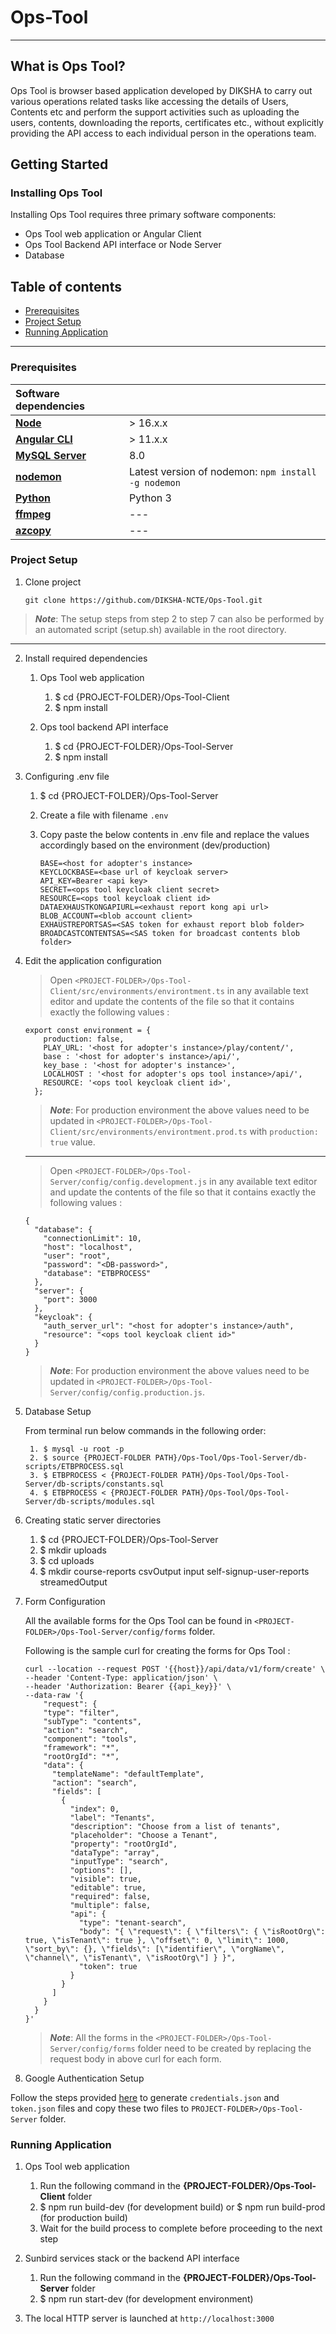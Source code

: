 # Ops-Tool
---
## What is Ops Tool?
Ops Tool is browser based application developed by DIKSHA to carry out various operations related tasks like accessing the details of Users, Contents etc and perform the support activities such as uploading the users, contents, downloading the reports, certificates etc., without explicitly providing the API access to each individual person in the operations team.

## Getting Started
### Installing Ops Tool
Installing Ops Tool requires three primary software components:

- Ops Tool web application or Angular Client
- Ops Tool Backend API interface or Node Server
- Database

## Table of contents

- [Prerequisites](#prerequisites)
- [Project Setup](#project-setup)
- [Running Application](#running-application)
---

### Prerequisites

| Software dependencies |  |
| :--- | ------- |
| **[Node](https://nodejs.org/en/download/)** | > 16.x.x |
| **[Angular CLI](https://angular.io/cli#installing-angular-cli)** | > 11.x.x |
| **[MySQL Server](https://dev.mysql.com/downloads/mysql/)** | 8.0 |
| **[nodemon](https://www.npmjs.com/package/nodemon)** | Latest version  of nodemon: `npm install -g nodemon` |
| **[Python](https://www.python.org/downloads/)** | Python 3 |
| **[ffmpeg](https://www.ffmpeg.org/download.html)** | --- |
| **[azcopy](https://learn.microsoft.com/en-us/azure/storage/common/storage-use-azcopy-v10#download-azcopy)** | --- |

### Project Setup

1. Clone project

    ```console
    git clone https://github.com/DIKSHA-NCTE/Ops-Tool.git
    ```

> ***Note***: The setup steps from step 2 to step 7 can also be performed by an automated script (setup.sh) available in the root directory.
  ---

2. Install required dependencies

    1. Ops Tool web application

        1. $ cd {PROJECT-FOLDER}/Ops-Tool-Client
        2. $ npm install

    2. Ops tool backend API interface

        1. $ cd {PROJECT-FOLDER}/Ops-Tool-Server
        2. $ npm install
3. Configuring .env file

     1. $ cd {PROJECT-FOLDER}/Ops-Tool-Server
     2. Create a file with filename `.env`
     3. Copy paste the below contents in .env file and replace the values accordingly based on the environment (dev/production)

        ```console
        BASE=<host for adopter's instance>
        KEYCLOCKBASE=<base url of keycloak server>
        API_KEY=Bearer <api key>
        SECRET=<ops tool keycloak client secret>
        RESOURCE=<ops tool keycloak client id>
        DATAEXHAUSTKONGAPIURL=<exhaust report kong api url>
        BLOB_ACCOUNT=<blob account client>
        EXHAUSTREPORTSAS=<SAS token for exhaust report blob folder>
        BROADCASTCONTENTSAS=<SAS token for broadcast contents blob folder>
        ```

4. Edit the application configuration
    > Open `<PROJECT-FOLDER>/Ops-Tool-Client/src/environments/environtment.ts` in any available text editor and update the contents of the file so that it                   contains exactly the following values :

      ```console
      export const environment = {
          production: false,
          PLAY_URL: '<host for adopter's instance>/play/content/',
          base : '<host for adopter's instance>/api/',
          key_base : '<host for adopter's instance>',
          LOCALHOST : '<host for adopter's ops tool instance>/api/',
          RESOURCE: '<ops tool keycloak client id>',
        };
      ```
      
      > ***Note***: For production environment the above values need to be updated in `<PROJECT-FOLDER>/Ops-Tool-Client/src/environments/environtment.prod.ts` with                         `production: true` value.
      ---

     > Open `<PROJECT-FOLDER>/Ops-Tool-Server/config/config.development.js` in any available text editor and update the contents of the file so that it                        contains exactly the following values :

      ```console
      {
        "database": {
          "connectionLimit": 10,
          "host": "localhost",
          "user": "root",
          "password": "<DB-password>",
          "database": "ETBPROCESS"
        },
        "server": {
          "port": 3000
        },
        "keycloak": {
          "auth_server_url": "<host for adopter's instance>/auth",
          "resource": "<ops tool keycloak client id>"
        }
      }
      ```
      > ***Note***: For production environment the above values need to be updated in `<PROJECT-FOLDER>/Ops-Tool-Server/config/config.production.js`.

5. Database Setup

      From terminal run below commands in the following order:
  
        1. $ mysql -u root -p
        2. $ source {PROJECT-FOLDER PATH}/Ops-Tool/Ops-Tool-Server/db-scripts/ETBPROCESS.sql
        3. $ ETBPROCESS < {PROJECT-FOLDER PATH}/Ops-Tool/Ops-Tool-Server/db-scripts/constants.sql
        4. $ ETBPROCESS < {PROJECT-FOLDER PATH}/Ops-Tool/Ops-Tool-Server/db-scripts/modules.sql

6. Creating static server directories

   1. $ cd {PROJECT-FOLDER}/Ops-Tool-Server
   2. $ mkdir uploads
   3. $ cd uploads
   4. $ mkdir course-reports csvOutput input self-signup-user-reports streamedOutput

7. Form Configuration

    All the available forms for the Ops Tool can be found in `<PROJECT-FOLDER>/Ops-Tool-Server/config/forms` folder.

    Following is the sample curl for creating the forms for Ops Tool :
    
      ```console
      curl --location --request POST '{{host}}/api/data/v1/form/create' \
      --header 'Content-Type: application/json' \
      --header 'Authorization: Bearer {{api_key}}' \
      --data-raw '{
          "request": {
          "type": "filter",
          "subType": "contents",
          "action": "search",
          "component": "tools",
          "framework": "*",
          "rootOrgId": "*",
          "data": {
            "templateName": "defaultTemplate",
            "action": "search",
            "fields": [
              {
                "index": 0,
                "label": "Tenants",
                "description": "Choose from a list of tenants",
                "placeholder": "Choose a Tenant",
                "property": "rootOrgId",
                "dataType": "array",
                "inputType": "search",
                "options": [],
                "visible": true,
                "editable": true,
                "required": false,
                "multiple": false,
                "api": {
                  "type": "tenant-search",
                  "body": "{ \"request\": { \"filters\": { \"isRootOrg\": true, \"isTenant\": true }, \"offset\": 0, \"limit\": 1000, \"sort_by\": {}, \"fields\": [\"identifier\", \"orgName\", \"channel\", \"isTenant\", \"isRootOrg\"] } }",
                  "token": true
                }
              }
            ]
          }
        }
      }'
      ```
      > ***Note***: All the forms in the `<PROJECT-FOLDER>/Ops-Tool-Server/config/forms` folder need to be created by replacing the request body in above curl for each form.

8. Google Authentication Setup

Follow the steps provided [here](https://developers.google.com/drive/api/quickstart/nodejs) to generate `credentials.json` and `token.json` files and copy these two files to `PROJECT-FOLDER>/Ops-Tool-Server` folder.

### Running Application

1. Ops Tool web application

    1. Run the following command in the **{PROJECT-FOLDER}/Ops-Tool-Client** folder
    2. $ npm run build-dev (for development build) or $ npm run build-prod (for production build)
    3. Wait for the build process to complete before proceeding to the next step

2. Sunbird services stack or the backend API interface

    1. Run the following command in the **{PROJECT-FOLDER}/Ops-Tool-Server** folder
    2. $ npm run start-dev (for development environment)

3. The local HTTP server is launched at `http://localhost:3000`
